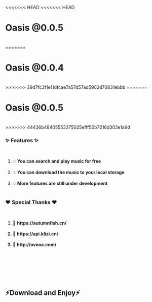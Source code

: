 <<<<<<< HEAD
<<<<<<< HEAD
<h1> Oasis @0.0.5</h1><br>
=======
<h1> Oasis @0.0.4</h1><br>
>>>>>>> 29d7fc3f1e11dfcae7a57d57ad5902d70831ebbb
=======
<h1> Oasis @0.0.5</h1><br>
>>>>>>> 44436b48405553375025efff50b7216d303e1a9d
<h3> ✨ Features ✨ </h3><br>
<ol>
  <li>💡 <strong>You can search and play music for free</strong><br><br></li>
  <li>💡 <strong>You can download the music to your local storage</strong><br><br></li>
  <li>💡 <strong>More features are still under development</strong><br><br></li>
</ol>
<h3> ❤️ Special Thanks ❤️ </h3><br>
<ol>
  <li>💎 <strong>https://autumnfish.cn/<strong><br><br></li>
  <li>💎 <strong>https://api.klizi.cn/<strong><br><br></li>
  <li>💎 <strong>http://ovooa.com/<strong><br><br></li>
</ol>
<br><br><br><br>
<h2> ⚡Download and Enjoy⚡ </h2>
